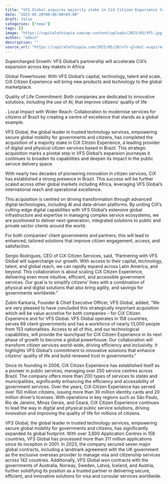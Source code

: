 ```yaml
---
title: "VFS Global acquires majority stake in CiX Citizen Experience to create a centre of excellence and promote Brazilian knowhow in Public Service abroad"
date: "2025-05-20T00:00:00+03:00"
draft: false
categories: ["news"]
tags: []
image: "https://capitalethiopia.com/wp-content/uploads/2025/05/VFS.jpg"
author: "admin"
description: ""
source_url: "https://capitalethiopia.com/2025/05/20/vfs-global-acquires-majority-stake-in-cix-citizen-experience-to-create-a-centre-of-excellence-and-promote-brazilian-knowhow-in-public-service-abroad/"
---
```

Supercharged Growth: VFS Global’s partnership will accelerate CiX’s expansion across key makets in Africa

Global Powerhouse: With VFS Global’s capital, technology, talent and scale, CiX Citizen Experience will bring new products and technology to the global marketplace.

Quality of Life Commitment: Both companies are dedicated to innovative solutions, including the use of AI, that improve citizens’ quality of life

. Local Impact with Wider Reach: Collaboration to modernise services for citizens of Brazil by creating a centre of excellence that stands as a global example.

VFS Global, the global leader in trusted technology services, empowering secure global mobility for governments and citizens, has completed the acquisition of a majority stake in CiX Citizen Experience, a leading provider of digital and physical citizen services based in Brazil. This strategic acquisition marks a pivotal step in VFS Global’s expansion journeyas it continues to broaden its capabilities and deepen its impact in the public service delivery space.

With nearly two decades of pioneering innovation in citizen services, CiX has established a strong presence in Brazil. This success will be further scaled across other global markets including Africa, leveraging VFS Global’s international reach and operational excellence.

This acquisition is centred on driving transformation through advanced digital technologies, including AI and data-driven platforms. By uniting CiX’s cutting-edge digital capabilities with VFS Global’s extensive global infrastructure and expertise in managing complex service ecosystems, we are positioned to deliver next-generation, integrated solutions to public and private sector clients around the world.

For both companies’ client governments and partners, this will lead to enhanced, tailored solutions that improve citizen engagement, access, and satisfaction.

Sergio Rodrigues, CEO of CiX Citizen Services, said, “Partnering with VFS Global will supercharge our growth. With access to their capital, technology, talent, and global reach, we can rapidly expand across Latin America, and beyond. This collaboration is about scaling CiX Citizen Experience, delivering even more intuitive, efficient, and accessible government services. Our goal is to simplify citizens’ lives with a combination of physical and digital solutions that also bring agility, and savings for governments worldwide.”

Zubin Karkaria, Founder & Chief Executive Officer, VFS Global, added, “We are very pleased to have concluded this strategically important acquisition which will be value accretive for both companies – for CiX Citizen Experience and for VFS Global. VFS Global operates in 158 countries, serves 69 client governments and has a workforce of nearly 13,000 people from 153 nationalities. Access to all of this, and our technological capabilities, will provide the launchpad for CiX Citizen Experience in its next phase of growth to become a global powerhouse. Our collaboration will transform citizen services world-wide, driving efficiency and inclusivity. It highlights VFS Global’s commitment to innovative solutions that enhance citizens’ quality of life and build renewed trust in governments.”

Since its founding in 2008, CiX Citizen Experience has established itself as a pioneer in public services, managing over 250 service centres across Brazil. The company offers more than 200 types of services to states and municipalities, significantly enhancing the efficiency and accessibility of government services. Over the years, CiX Citizen Experience has served over 150 million citizens, issuing more than 30 million identity cards and 20 million driver’s licenses. With operations in key regions such as São Paulo, Rio de Janeiro, Minas Gerais, and Ceará, CiX Citizen Experience continues to lead the way in digital and physical public service solutions, driving innovation and improving the quality of life for millions of citizens.

VFS Global, the global leader in trusted technology services, empowering secure global mobility for governments and citizens, has significantly expanded its global footprint. With over 3,600 Application Centres in 158 countries, VFS Global has processed more than 311 million applications since its inception in 2001. In 2023, the company secured seven major global contracts, including a landmark agreement with the UK government as the exclusive overseas provider to manage visa and citizenship services across 142 countries. Additionally, VFS Global won contracts with the governments of Australia, Norway, Sweden, Latvia, Iceland, and Austria, further solidifying its position as a trusted partner in delivering secure, efficient, and innovative solutions for visa and consular services worldwide.